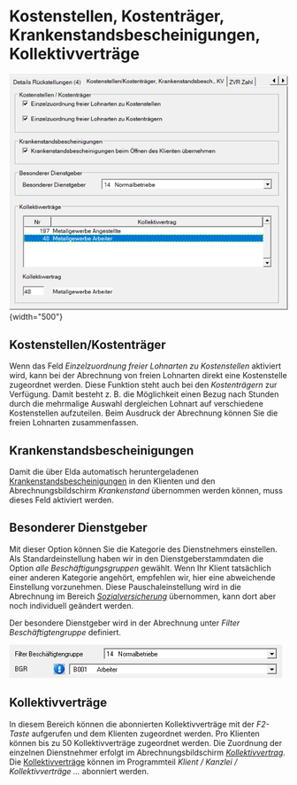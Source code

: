 # Kostenstellen, Kostenträger, Krankenstandsbescheinigungen, Kollektivverträge

![Image](<img/image34.png>){width="500"}

## Kostenstellen/Kostenträger

Wenn das Feld *Einzelzuordnung freier Lohnarten zu Kostenstellen* aktiviert wird, kann bei der Abrechnung von freien Lohnarten direkt eine Kostenstelle zugeordnet werden. Diese Funktion steht auch bei den *Kostenträgern* zur Verfügung. Damit besteht z. B. die Möglichkeit einen Bezug nach Stunden durch die mehrmalige Auswahl dergleichen Lohnart auf verschiedene Kostenstellen aufzuteilen. Beim Ausdruck der Abrechnung können Sie die freien Lohnarten zusammenfassen.

## Krankenstandsbescheinigungen

Damit die über Elda automatisch heruntergeladenen [Krankenstandsbescheinigungen](../../Elektronische_Meldungen_OEGK/Krankenstandsbescheinigungen.md) in den Klienten und den Abrechnungsbildschirm *Krankenstand* übernommen werden können, muss dieses Feld aktiviert werden.

## Besonderer Dienstgeber

Mit dieser Option können Sie die Kategorie des Dienstnehmers einstellen. Als Standardeinstellung haben wir in den Dienstgeberstammdaten die Option *alle Beschäftigungsgruppen* gewählt. Wenn Ihr Klient tatsächlich einer anderen Kategorie angehört, empfehlen wir, hier eine abweichende Einstellung vorzunehmen. Diese Pauschaleinstellung wird in die Abrechnung im Bereich [*Sozialversicherung*](../../Abrechnungsbildschirme/Sozialversicherung.md) übernommen, kann dort aber noch individuell geändert werden.

Der besondere Dienstgeber wird in der Abrechnung unter *Filter Beschäftigtengruppe* definiert.

![Image](<img/image35.png>)

## Kollektivverträge

In diesem Bereich können die abonnierten Kollektivverträge mit der *F2-Taste* aufgerufen und dem Klienten zugeordnet werden. Pro Klienten können bis zu 50 Kollektivverträge zugeordnet werden. Die Zuordnung der einzelnen Dienstnehmer erfolgt im Abrechnungsbildschirm [*Kollektivvertrag*](../../Abrechnungsbildschirme/Kollektivvertrag.md). Die [Kollektivverträge](../../Kollektivvertraege/Verwaltung_der_Kollektivvertraege.md) können im Programmteil *Klient / Kanzlei / Kollektivverträge …* abonniert werden.